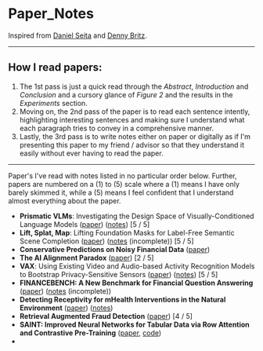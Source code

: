 # Paper_Notes

Inspired from [Daniel Seita](https://github.com/DanielTakeshi/Paper_Notes/tree/master?tab=readme-ov-file) and [Denny Britz](https://github.com/dennybritz/deeplearning-papernotes).

---

## How I read papers:
1. The 1st pass is just a quick read through the _Abstract_, _Introduction_ and _Conclusion_ and a cursory glance of _Figure 2_ and the results in the _Experiments_ section.
2. Moving on, the 2nd pass of the paper is to read each sentence intently, highlighting interesting sentences and making sure I understand what each paragraph tries to convey in a comprehensive manner.
3. Lastly, the 3rd pass is to write notes either on paper or digitally as if I'm presenting this paper to my friend / advisor so that they understand it easily without ever having to read the paper. 

---

Paper's I've read with notes listed in no particular order below. Further, papers are numbered on a (1) to (5) scale where a (1) means I have only barely skimmed it, while a (5) means I feel confident that I understand almost everything about the paper.

- **Prismatic VLMs**: Investigating the Design Space of Visually-Conditioned Language Models ([paper](https://arxiv.org/abs/2402.07865)) ([notes](https://drive.google.com/file/d/1HMbDBFqDR4RZgz3_t3EeLVDisWWaCcZi/view?usp=sharing)) [5 / 5]
- **Lift, Splat, Map**: Lifting Foundation Masks for Label-Free Semantic Scene Completion ([paper](https://arxiv.org/abs/2407.03425)) ([notes](https://drive.google.com/file/d/1yCxtaWJLzanl2dtA1RW9rm22JrzB9zeA/view?usp=sharing) (incomplete)) [5 / 5]
- **Conservative Predictions on Noisy Financial Data** ([paper](https://arxiv.org/abs/2310.11815))
- **The AI Alignment Paradox** ([paper](https://arxiv.org/abs/2405.20806v2)) [2 / 5]
- **VAX**: Using Existing Video and Audio-based Activity Recognition Models to Bootstrap Privacy-Sensitive Sensors ([paper](https://dl.acm.org/doi/abs/10.1145/3610907)) ([notes](https://drive.google.com/file/d/1dl7RzKTX7nXxt1Lk4mku6yqqQx-JQdrS/view?usp=sharing)) [5 / 5]
- **FINANCEBENCH: A New Benchmark for Financial Question Answering** ([paper](https://arxiv.org/pdf/2311.11944)) ([notes](https://github.com/annimukherjee/Paper_Notes/blob/main/notes/financebench_notes.md) (incomplete))
- **Detecting Receptivity for mHealth Interventions in the Natural Environment** ([paper](https://dl.acm.org/doi/pdf/10.1145/3463492)) ([notes](https://annimukherjee.notion.site/Detecting-Receptivity-for-mHealth-Interventions-in-the-Natural-Environment-1896bd02bc1d80f5bb1ed0e7315aa419))
- **Retrieval Augmented Fraud Detection** ([paper](https://dl.acm.org/doi/10.1145/3677052.3698692)) [4 / 5]
- **SAINT: Improved Neural Networks for Tabular Data via Row Attention and Contrastive Pre-Training** ([paper](https://arxiv.org/pdf/2106.01342), [code](https://github.com/annimukherjee/saint))
- 

